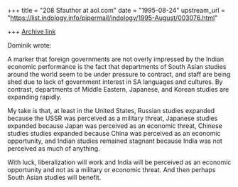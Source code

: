 +++
title = "208 Sfauthor at aol.com"
date = "1995-08-24"
upstream_url = "https://list.indology.info/pipermail/indology/1995-August/003076.html"

+++
[Archive link](https://list.indology.info/pipermail/indology/1995-August/003076.html)

Dominik wrote:

A marker that foreign governments are not overly impressed by the Indian
economic performance is the fact that departments of South Asian studies
around the world seem to be under pressure to contract, and staff are
being shed due to lack of government interest in SA languages and
cultures.  By contrast, departments of Middle Eastern, Japanese, and
Korean studies are expanding rapidly.




My take is that, at least in the United States, Russian studies expanded
because the USSR was perceived as a military threat, Japanese studies
expanded because Japan was perceived as an economic threat, Chinese studies
studies expanded because China was perceived as an economic opportunity, and
Indian studies remained stagnant because India was not perceived as much of
anything.

With luck, liberalization will work and India will be perceived as an
economic opportunity and not as a military or economic threat. And then
perhaps South Asian studies will benefit.






